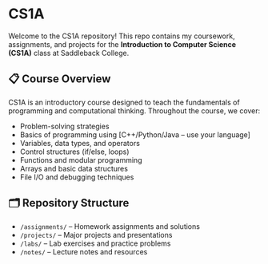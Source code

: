 # CS1A

Welcome to the CS1A repository! This repo contains my coursework, assignments, and projects for the **Introduction to Computer Science (CS1A)** class at Saddleback College.

## 📋 Course Overview

CS1A is an introductory course designed to teach the fundamentals of programming and computational thinking. Throughout the course, we cover:

- Problem-solving strategies
- Basics of programming using [C++/Python/Java – use your language]
- Variables, data types, and operators
- Control structures (if/else, loops)
- Functions and modular programming
- Arrays and basic data structures
- File I/O and debugging techniques

## 🗂️ Repository Structure

- `/assignments/` – Homework assignments and solutions
- `/projects/` – Major projects and presentations
- `/labs/` – Lab exercises and practice problems
- `/notes/` – Lecture notes and resources